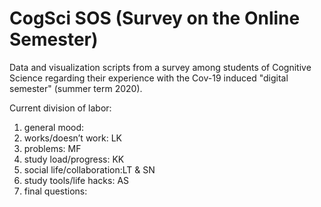 # CogSci SOS (Survey on the Online Semester)

Data and visualization scripts from a survey among students of Cognitive Science regarding their experience with the Cov-19 induced "digital semester" (summer term 2020).

Current division of labor:

1. general mood: 
2. works/doesn’t work: LK
3. problems: MF
4. study load/progress: KK
5. social life/collaboration:LT & SN
6. study tools/life hacks: AS
7. final questions:
